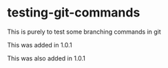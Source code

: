 # testing-git-commands
 This is purely to test some branching commands in git

This was added in 1.0.1

This was also added in 1.0.1
